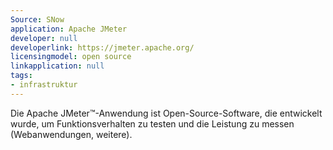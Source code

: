 ```yaml
---
Source: SNow
application: Apache JMeter
developer: null
developerlink: https://jmeter.apache.org/
licensingmodel: open source
linkapplication: null
tags:
- infrastruktur
---
```

Die Apache JMeter™-Anwendung ist Open-Source-Software, die entwickelt wurde, um  Funktionsverhalten zu testen und die Leistung zu messen (Webanwendungen, weitere).

